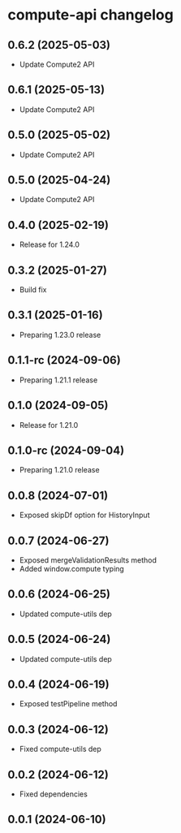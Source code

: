 # compute-api changelog

## 0.6.2 (2025-05-03)

- Update Compute2 API

## 0.6.1 (2025-05-13)

- Update Compute2 API

## 0.5.0 (2025-05-02)

- Update Compute2 API

## 0.5.0 (2025-04-24)

- Update Compute2 API

## 0.4.0 (2025-02-19)

- Release for 1.24.0

## 0.3.2 (2025-01-27)

- Build fix

## 0.3.1 (2025-01-16)

- Preparing 1.23.0 release

## 0.1.1-rc (2024-09-06)

- Preparing 1.21.1 release

## 0.1.0 (2024-09-05)

- Release for 1.21.0

## 0.1.0-rc (2024-09-04)

- Preparing 1.21.0 release

## 0.0.8 (2024-07-01)

- Exposed skipDf option for HistoryInput

## 0.0.7 (2024-06-27)

- Exposed mergeValidationResults method
- Added window.compute typing

## 0.0.6 (2024-06-25)

- Updated compute-utils dep

## 0.0.5 (2024-06-24)

- Updated compute-utils dep

## 0.0.4 (2024-06-19)

- Exposed testPipeline method

## 0.0.3 (2024-06-12)

- Fixed compute-utils dep

## 0.0.2 (2024-06-12)

- Fixed dependencies

## 0.0.1 (2024-06-10)
